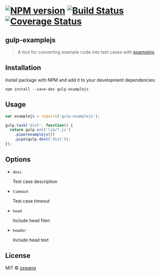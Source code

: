 # [![NPM version][npm-image]][npm-url] [![Build Status][travis-image]][travis-url] [![Coverage Status][coverage-image]][coverage-url]

gulp-examplejs
-----

> A tool for converting example code into test cases with [examplejs](https://github.com/zswang/examplejs).

## Installation

Install package with NPM and add it to your development dependencies:

`npm install --save-dev gulp-examplejs`

## Usage

```javascript
var examplejs = require('gulp-examplejs');

gulp.task('dist', function() {
  return gulp.src('lib/*.js')
    .pipe(examplejs())
    .pipe(gulp.dest('dist'));
});
```

## Options

- `desc`

  Test case description

- `timeout`

  Test case timeout

- `head`

  Include head filen

- `header`

  Include head text

## License

MIT © [zswang](http://weibo.com/zswang)

[npm-url]: https://npmjs.org/package/gulp-examplejs
[npm-image]: https://badge.fury.io/js/gulp-examplejs.svg
[travis-url]: https://travis-ci.org/zswang/gulp-examplejs
[travis-image]: https://travis-ci.org/zswang/gulp-examplejs.svg?branch=master
[coverage-url]: https://coveralls.io/github/zswang/gulp-examplejs?branch=master
[coverage-image]: https://coveralls.io/repos/zswang/gulp-examplejs/badge.svg?branch=master&service=github
